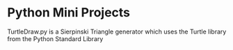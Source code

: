 # Python Mini Projects
TurtleDraw.py is a Sierpinski Triangle generator which uses the Turtle library from the Python Standard Library
